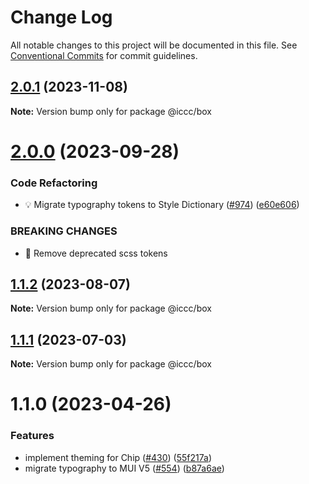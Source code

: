 # Change Log

All notable changes to this project will be documented in this file.
See [Conventional Commits](https://conventionalcommits.org) for commit guidelines.

## [2.0.1](https://git.autodesk.com/dpe/iccc/compare/@iccc/box@2.0.0...@iccc/box@2.0.1) (2023-11-08)

**Note:** Version bump only for package @iccc/box





# [2.0.0](https://git.autodesk.com//dpe/iccc/compare/@iccc/box@1.1.2...@iccc/box@2.0.0) (2023-09-28)


### Code Refactoring

* 💡 Migrate typography tokens to Style Dictionary ([#974](https://git.autodesk.com//dpe/iccc/issues/974)) ([e60e606](https://git.autodesk.com//dpe/iccc/commits/e60e606da7140db41eebe23b68a70aba0814543e))


### BREAKING CHANGES

* 🧨 Remove deprecated scss tokens





## [1.1.2](https://git.autodesk.com//dpe/iccc/compare/@iccc/box@1.1.1...@iccc/box@1.1.2) (2023-08-07)

**Note:** Version bump only for package @iccc/box





## [1.1.1](https://git.autodesk.com//dpe/iccc/compare/@iccc/box@1.1.0...@iccc/box@1.1.1) (2023-07-03)

**Note:** Version bump only for package @iccc/box





# 1.1.0 (2023-04-26)


### Features

* implement theming for Chip ([#430](https://git.autodesk.com//dpe/iccc/issues/430)) ([55f217a](https://git.autodesk.com//dpe/iccc/commits/55f217a592c26b7f28b67b5f10c9304f0fc9d237))
* migrate typography to MUI V5 ([#554](https://git.autodesk.com//dpe/iccc/issues/554)) ([b87a6ae](https://git.autodesk.com//dpe/iccc/commits/b87a6ae9a9884118c0cc807415c9ab8d9b44fd27))
